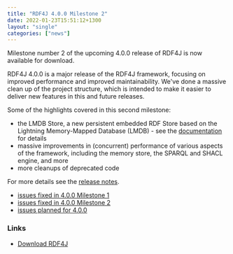 ```yaml
---
title: "RDF4J 4.0.0 Milestone 2"
date: 2022-01-23T15:51:12+1300
layout: "single"
categories: ["news"]
---
```

Milestone number 2 of the upcoming 4.0.0 release of RDF4J is now available for download.

RDF4J 4.0.0 is a major release of the RDF4J framework, focusing on improved performance and improved maintainability. We've done a massive clean up of the project structure, which is intended to make it easier to deliver new features in this and future releases.

Some of the highlights covered in this second milestone:

- the LMDB Store, a new persistent embedded RDF Store based on the Lightning Memory-Mapped Database (LMDB) - see the [documentation](/documentation/programming/lmdb-store) for details
- massive improvements in (concurrent) performance of various aspects of the framework, including the memory store, the SPARQL and SHACL engine, and more
- more cleanups of deprecated code

For more details see the [release notes](/release-notes/4.0.0-M2).

<!--more-->

 - [issues fixed in 4.0.0 Milestone 1](https://github.com/eclipse/rdf4j/issues?q=is%3Aissue+label%3AM1+is%3Aclosed+milestone%3A4.0.0)
 - [issues fixed in 4.0.0 Milestone 2](https://github.com/eclipse/rdf4j/issues?q=is%3Aissue+label%3AM2+is%3Aclosed+milestone%3A4.0.0)
 - [issues planned for 4.0.0](https://github.com/eclipse/rdf4j/milestone/30)

### Links

- [Download RDF4J](/download/)
